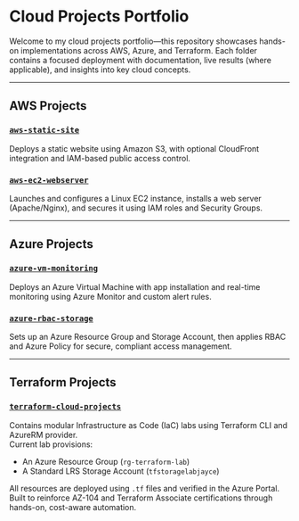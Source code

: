 # Cloud Projects Portfolio

Welcome to my cloud projects portfolio—this repository showcases hands-on implementations across AWS, Azure, and Terraform. Each folder contains a focused deployment with documentation, live results (where applicable), and insights into key cloud concepts.

---

## AWS Projects

### [`aws-static-site`](./aws-cloud-projects/aws-static-site)  
Deploys a static website using Amazon S3, with optional CloudFront integration and IAM-based public access control.

### [`aws-ec2-webserver`](./aws-cloud-projects/aws-ec2-webserver)  
Launches and configures a Linux EC2 instance, installs a web server (Apache/Nginx), and secures it using IAM roles and Security Groups.

---

## Azure Projects

### [`azure-vm-monitoring`](./azure-cloud-projects/azure-vm-monitoring)  
Deploys an Azure Virtual Machine with app installation and real-time monitoring using Azure Monitor and custom alert rules.

### [`azure-rbac-storage`](./azure-cloud-projects/azure-rbac-storage)  
Sets up an Azure Resource Group and Storage Account, then applies RBAC and Azure Policy for secure, compliant access management.

---

## Terraform Projects

### [`terraform-cloud-projects`](./terraform-cloud-projects)  
Contains modular Infrastructure as Code (IaC) labs using Terraform CLI and AzureRM provider.  
Current lab provisions:

- An Azure Resource Group (`rg-terraform-lab`)
- A Standard LRS Storage Account (`tfstoragelabjayce`)

All resources are deployed using `.tf` files and verified in the Azure Portal.  
Built to reinforce AZ-104 and Terraform Associate certifications through hands-on, cost-aware automation.

